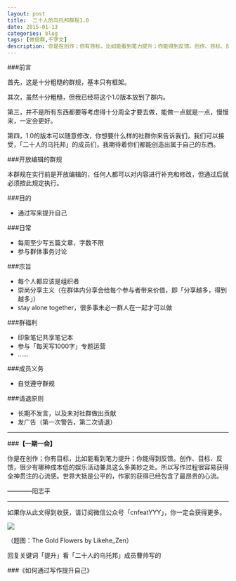 ```yaml
---
layout: post
title:  二十人的乌托邦群规1.0
date: 2015-01-13
categories: blog
tags: [微信群,千字文]
description: 你是在创作；你有目标，比如能看到笔力提升；你能得到反馈。创作、目标、反馈，很少有哪种成本低的娱乐活动兼具这么多美妙之处。所以写作过程很容易获得全神贯注的心流感。世界大抵是公平的，作家的获得已经包含了最昂贵的心流。
---
```


###前言

首先，这是十分粗糙的群规，基本只有框架。

其次，虽然十分粗糙，但我已经将这个1.0版本放到了群内。

第三，并不是所有东西都要等考虑得十分周全才要去做，能做一点就是一点，慢慢来，一定会更好。

第四，1.0的版本可以随意修改，你想要什么样的社群你来告诉我们，我们可以接受，「二十人的乌托邦」的成员们，我期待着你们都能创造出属于自己的东西。

###开放编辑的群规

本群规在实行前是开放编辑的，任何人都可以对内容进行补充和修改，但通过后就必须按此规定执行。


###目的

- 通过写来提升自己


###日常

- 每周至少写五篇文章，字数不限
- 参与群体事务讨论


###宗旨

- 每个人都应该是组织者
- 崇尚分享主义（在群体内分享会给每个参与者带来价值，即「分享越多，得到越多」）
- stay alone together，很多事未必一群人在一起才可以做



###群福利

- 印象笔记共享笔记本
- 参与「每天写1000字」专题运营
- ……


###成员义务

- 自觉遵守群规

###请退原则

- 长期不发言，以及未对社群做出贡献
- 发广告（第一次警告，第二次请退）


---

###**【一期一会】**

你是在创作；你有目标，比如能看到笔力提升；你能得到反馈。创作、目标、反馈，很少有哪种成本低的娱乐活动兼具这么多美妙之处。所以写作过程很容易获得全神贯注的心流感。世界大抵是公平的，作家的获得已经包含了最昂贵的心流。

————阳志平

----

如果你从此文得到收获，请订阅微信公众号「cnfeatYYY」，你一定会获得更多。

![](http://7d9mjz.com1.z0.glb.clouddn.com/2014-12-15.jpg)

（题图：The Gold Flowers by Likehe_Zen）

回复关键词「提升」看「二十人的乌托邦」成员曹帅写的

###《如何通过写作提升自己》
